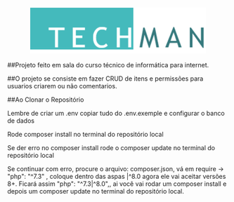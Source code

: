 <p align="center"><a href="#" target="_blank"><img src="https://github.com/darteos1/TechMan/blob/main/public/image/techman.png" width="400"></a></p>

##Projeto feito em sala do curso técnico de informática para internet.

##O projeto se consiste em fazer CRUD de itens e permissões para usuarios criarem ou não comentarios.

##Ao Clonar o Repositório

Lembre de criar um .env copiar tudo do .env.exemple e configurar o banco de dados

Rode composer install no terminal do repositório local

Se der erro no composer install rode o composer update no terminal do repositório local

Se continuar com erro, procure o arquivo: composer.json, vá em require -> "php": "^7.3" , coloque dentro das aspas |^8.0 agora ele vai aceitar versões 8+. Ficará assim "php": "^7.3|^8.0",, ai você vai rodar um composer install e depois um composer update no terminal do repositório local.
